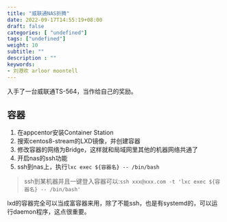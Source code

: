 ```yaml
---
title: "威联通NAS折腾"
date: 2022-09-17T14:55:19+08:00
draft: false
categories: [ "undefined"]
tags: ["undefined"]
weight: 10
subtitle: ""
description : ""
keywords:
- 刘港欢 arloor moontell
---
```


入手了一台威联通TS-564，当作给自己的奖励。
<!--more-->

## 容器

1. 在appcentor安装Container Station
2. 搜索centos8-stream的LXD镜像，并创建容器
3. 修改容器的网络为Bridge，这样就和局域网里其他的机器网络共通了
4. 开启nas的ssh功能
5. ssh到nas上，执行`lxc exec ${容器名} -- /bin/bash`

> ssh到某机器并且一键登入容器可以:`ssh xxx@xxx.com -t 'lxc exec ${容器名} -- /bin/bash'`

lxd的容器完全可以当成富容器来用，除了不能ssh，也是有systemd的，可以运行daemon程序，这点很重要。
